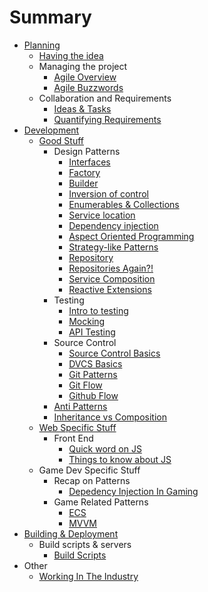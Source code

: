 # Summary

* [Planning](planning/readme.md)
    * [Having the idea](planning/having-the-idea.md)
    * Managing the project
        * [Agile Overview](planning/agile/whimsical-agile.md)
        * [Agile Buzzwords](planning/agile/agile-buzzwords.md)
    * Collaboration and Requirements
        * [Ideas & Tasks](planning/requirements/ideas-and-tasks.md) 
        * [Quantifying Requirements](planning/requirements/writing-requirements.md)
* [Development](development/readme.md)
    * [Good Stuff](development/general/readme.md)
        * Design Patterns
            * [Interfaces](development/general/other/interfaces.md)
            * [Factory](development/general/creational-patterns/factory.md)
            * [Builder](development/general/creational-patterns/builder.md)
            * [Inversion of control](development/general/dependency-patterns/inversion-of-control.md)
            * [Enumerables & Collections](development/general/data-patterns/enumerables.md)
            * [Service location](development/general/dependency-patterns/service-location.md)
            * [Dependency injection](development/general/dependency-patterns/dependency-injection.md)
            * [Aspect Oriented Programming](development/general/dependency-patterns/aspect-oriented-programming.md)
            * [Strategy-like Patterns](development/general/data-patterns/strategy-like-patterns.md)
            * [Repository](development/general/data-patterns/repository.md)
            * [Repositories Again?!](development/general/data-patterns/repositories-again.md)
            * [Service Composition](development/general/data-patterns/service-composition.md)
            * [Reactive Extensions](development/general/data-patterns/reactive-extensions.md)
        * Testing
            * [Intro to testing](development/general/testing/intro-to-testing.md)
            * [Mocking](development/general/testing/mocking.md)
            * [API Testing](development/general/testing/api-testing.md)
        * Source Control
            * [Source Control Basics](development/general/source-control/basic-source-control.md)
            * [DVCS Basics](development/general/source-control/dvcs-basics.md)
            * [Git Patterns](development/general/source-control/source-control-patterns.md)
            * [Git Flow](development/general/source-control/git-flow.md)
            * [Github Flow](development/general/source-control/github-flow.md)
        * [Anti Patterns](development/general/other/anti-patterns.md)
        * [Inheritance vs Composition](development/general/other/inheritance-vs-composition.md)
    * [Web Specific Stuff](development/web/readme.md)
        * Front End
            * [Quick word on JS](development/web/front-end/quick-word-on-js.md)
            * [Things to know about JS](development/web/front-end/things-to-know-about-js.md)
    * Game Dev Specific Stuff
        * Recap on Patterns
            * [Depedency Injection In Gaming](development/game-dev/recaps-with-gaming-bias/dependency-injection.md)
        * Game Related Patterns
            * [ECS](development/game-dev/patterns/ecs.md)
            * [MVVM](development/game-dev/patterns/mvvm.md)
* [Building & Deployment](building/readme.md)
    * Build scripts & servers
        * [Build Scripts](building/build-scripts.md) 
* Other
    * [Working In The Industry](development/general/other/working-in-the-industry.md)
